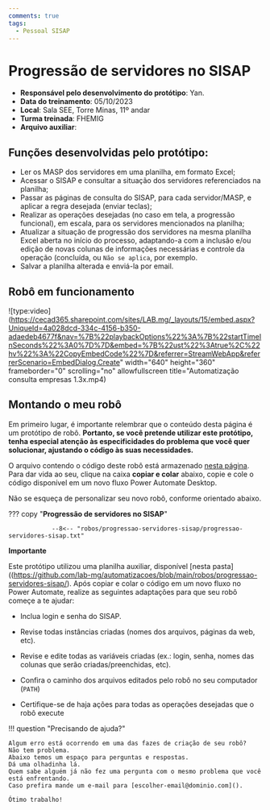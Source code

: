 ```yaml
---
comments: true
tags:
  - Pessoal SISAP
---
```


# Progressão de servidores no SISAP

- **Responsável pelo desenvolvimento do protótipo**: Yan.
- **Data do treinamento**: 05/10/2023
- **Local**: Sala SEE, Torre Minas, 11º andar
- **Turma treinada**: FHEMIG
- **Arquivo auxiliar**: 

## Funções desenvolvidas pelo protótipo:

- Ler os MASP dos servidores em uma planilha, em formato Excel;
- Acessar o SISAP e consultar a situação dos servidores referenciados na planilha;
- Passar as páginas de consulta do SISAP, para cada servidor/MASP, e aplicar a regra desejada (enviar teclas);
- Realizar as operações desejadas (no caso em tela, a progressão funcional), em escala, para os servidores mencionados na planilha;
- Atualizar a situação de progressão dos servidores na mesma planilha Excel aberta no início do processo, adaptando-a com a inclusão e/ou edição de novas colunas de informações necessárias e controle da operação (concluída, ou `Não se aplica`, por exemplo.
- Salvar a planilha alterada e enviá-la por email.

## Robô em funcionamento

![type:video](https://cecad365.sharepoint.com/sites/LAB.mg/_layouts/15/embed.aspx?UniqueId=4a028dcd-334c-4156-b350-adaedeb4677f&nav=%7B%22playbackOptions%22%3A%7B%22startTimeInSeconds%22%3A0%7D%7D&embed=%7B%22ust%22%3Atrue%2C%22hv%22%3A%22CopyEmbedCode%22%7D&referrer=StreamWebApp&referrerScenario=EmbedDialog.Create" width="640" height="360" frameborder="0" scrolling="no" allowfullscreen title="Automatização consulta empresas 1.3x.mp4)

## Montando o meu robô

Em primeiro lugar, é importante relembrar que o conteúdo desta página é um protótipo de robô. **Portanto, se você pretende utilizar este protótipo, tenha especial atenção às especificidades do problema que você quer solucionar, ajustando o código às suas necessidades.**

O arquivo contendo o código deste robô está armazenado [nesta página](https://github.com/lab-mg/automatizacoes/blob/main/robos/progressao-servidores-sisap/progressao-servidores-sisap.txt). Para dar vida ao seu, clique na caixa **copiar e colar** abaixo, copie e cole o código disponível em um novo fluxo Power Automate Desktop. 

Não se esqueça de personalizar seu novo robô, conforme orientado abaixo.


??? copy "**Progressão de servidores no SISAP**"

                --8<-- "robos/progressao-servidores-sisap/progressao-servidores-sisap.txt"

**Importante**

Este protótipo utilizou uma planilha auxiliar, disponível [nesta pasta]((https://github.com/lab-mg/automatizacoes/blob/main/robos/progressao-servidores-sisap/). Após copiar e colar o código em um novo fluxo no Power Automate, realize as seguintes adaptações para que seu robô começe a te ajudar:

  - Inclua login e senha do SISAP.

  - Revise todas instâncias criadas (nomes dos arquivos, páginas da web, etc).

  - Revise e edite todas as variáveis criadas (ex.: login, senha, nomes das colunas que serão criadas/preenchidas, etc).

  - Confira o caminho dos arquivos editados pelo robô no seu computador (`PATH`) 

  - Certifique-se de haja ações para todas as operações desejadas que o robô execute


!!! question "Precisando de ajuda?"

    Algum erro está ocorrendo em uma das fazes de criação de seu robô?
    Não tem problema.
    Abaixo temos um espaço para perguntas e respostas.
    Dá uma olhadinha lá.
    Quem sabe alguém já não fez uma pergunta com o mesmo problema que você está enfrentando.
    Caso prefira mande um e-mail para [escolher-email@dominio.com]().

    Ótimo trabalho!
